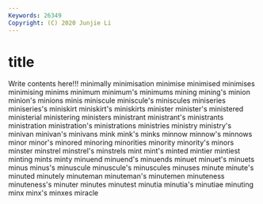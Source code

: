```yaml
---
Keywords: 26349
Copyright: (C) 2020 Junjie Li
---
```


# title

Write contents here!!!
minimally 
minimisation 
minimise 
minimised 
minimises 
minimising 
minims 
minimum 
minimum's 
minimums
mining 
mining's 
minion 
minion's 
minions 
minis 
miniscule 
miniscule's 
miniscules 
miniseries
miniseries's 
miniskirt 
miniskirt's 
miniskirts 
minister 
minister's 
ministered 
ministerial 
ministering 
ministers
ministrant 
ministrant's 
ministrants 
ministration 
ministration's 
ministrations 
ministries 
ministry 
ministry's 
minivan
minivan's 
minivans 
mink 
mink's 
minks 
minnow 
minnow's 
minnows 
minor 
minor's
minored 
minoring 
minorities 
minority 
minority's 
minors 
minster 
minstrel 
minstrel's 
minstrels
mint 
mint's 
minted 
mintier 
mintiest 
minting 
mints 
minty 
minuend 
minuend's
minuends 
minuet 
minuet's 
minuets 
minus 
minus's 
minuscule 
minuscule's 
minuscules 
minuses
minute 
minute's 
minuted 
minutely 
minuteman 
minuteman's 
minutemen 
minuteness 
minuteness's 
minuter
minutes 
minutest 
minutia 
minutia's 
minutiae 
minuting 
minx 
minx's 
minxes 
miracle

